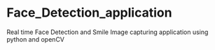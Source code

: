# Face_Detection_application
Real time Face Detection and Smile Image capturing application using python and openCV
